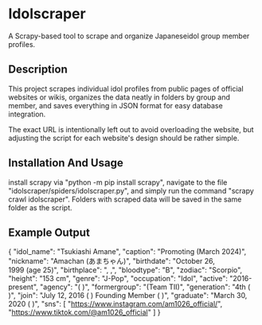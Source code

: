 # Idolscraper

A Scrapy-based tool to scrape and organize Japaneseidol group member profiles.

## Description
This project scrapes individual idol profiles from public pages of official websites or wikis, organizes the data neatly in folders by group and member, and saves everything in JSON format for easy database integration.

The exact URL is intentionally left out to avoid overloading the website, but adjusting the script for each website's design should be rather simple.

## Installation And Usage

install scrapy via "python -m pip install scrapy", navigate to the file "idolscraper/spiders/idolscraper.py", and simply run the command "scrapy crawl idolscraper". Folders with scraped data will be saved in the same folder as the script.

## Example Output

{
    "idol_name": "Tsukiashi Amane",
    "caption": "Promoting   (March 2024)",
    "nickname": "Amachan (あまちゃん)",
    "birthdate": "October 26, 1999 (age 25)",
    "birthplace": ",  ,",
    "bloodtype": "B",
    "zodiac": "Scorpio",
    "height": "153 cm",
    "genre": "J-Pop",
    "occupation": "Idol",
    "active": "2016-present",
    "agency": "( )",
    "formergroup": "(Team TII)",
    "generation": "4th ( )",
    "join": "July 12, 2016 ( ) Founding Member ( )",
    "graduate": "March 30, 2020 ( )",
    "sns": [
        "https://www.instagram.com/am1026_official/",
        "https://www.tiktok.com/@am1026_official"
    ]
}